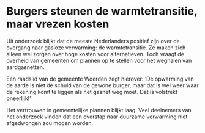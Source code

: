 # Burgers steunen de warmtetransitie, maar vrezen kosten

Uit onderzoek blijkt dat de meeste Nederlanders positief zijn over de overgang naar gasloze verwarming: de warmtetransitie. Ze maken zich alleen wel zorgen over hoge kosten voor alternatieven. Toch vraagt de overheid van gemeenten om plannen op te stellen voor het weghalen van aardgasnetten.

Een raadslid van de gemeente Woerden zegt hierover: ‘De opwarming van de aarde is niet de schuld van de gewone burger, maar dat is wel weer waar de rekening komt te liggen als het gasnet weg moet. Dat is volstrekt oneerlijk!’

Het vertrouwen in gemeentelijke plannen blijkt laag. Veel deelnemers van het onderzoek vinden dat een overstap naar duurzame verwarming niet afgedwongen zou mogen worden.
